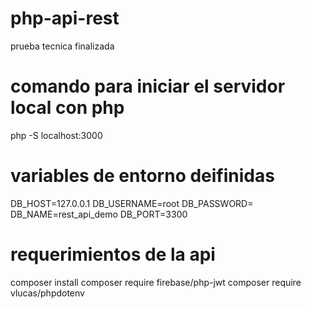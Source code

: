 # php-api-rest
prueba tecnica finalizada
# comando para iniciar el servidor local con php 

php -S localhost:3000

# variables de entorno deifinidas

DB_HOST=127.0.0.1
DB_USERNAME=root
DB_PASSWORD=
DB_NAME=rest_api_demo
DB_PORT=3300


# requerimientos de la api

 composer install
 composer require firebase/php-jwt
 composer require vlucas/phpdotenv
